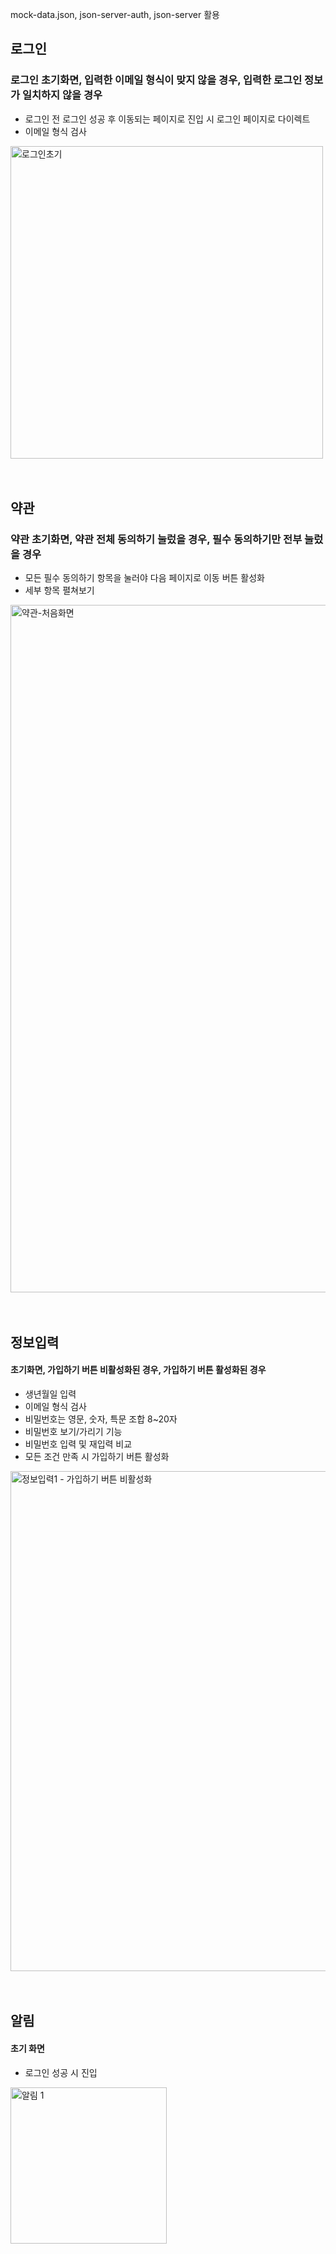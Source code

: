 mock-data.json,
json-server-auth, 
json-server
활용

## 로그인
### 로그인 초기화면, 입력한 이메일 형식이 맞지 않을 경우, 입력한 로그인 정보가 일치하지 않을 경우 
- 로그인 전 로그인 성공 후 이동되는 페이지로 진입 시 로그인 페이지로 다이렉트
- 이메일 형식 검사
<img width="500" alt="로그인초기" src="https://github.com/aingface/next-login-practice/assets/40132591/022e7bb4-734c-4a98-a7d3-c988a3418b99">
<br/>
<br/>
<br/>

## 약관
### 약관 초기화면, 약관 전체 동의하기 눌렀을 경우, 필수 동의하기만 전부 눌렀을 경우 
- 모든 필수 동의하기 항목을 눌러야 다음 페이지로 이동 버튼 활성화
- 세부 항목 펼쳐보기
<img width="1100" alt="약관-처음화면" src="https://github.com/aingface/next-login-practice/assets/40132591/56391a32-8263-46f0-b9b8-fecef60f1b5e">
<br/>
<br/>
<br/>


## 정보입력
#### 초기화면, 가입하기 버튼 비활성화된 경우, 가입하기 버튼 활성화된 경우 
- 생년월일 입력
- 이메일 형식 검사
- 비밀번호는 영문, 숫자, 특문 조합 8~20자
- 비밀번호 보기/가리기 기능
- 비밀번호 입력 및 재입력 비교
- 모든 조건 만족 시 가입하기 버튼 활성화
<img width="800" alt="정보입력1 - 가입하기 버튼 비활성화" src="https://github.com/aingface/next-login-practice/assets/40132591/b909f93e-865a-456c-b2fd-31459dd7448e)">
<br/>
<br/>
<br/>

## 알림
#### 초기 화면  
- 로그인 성공 시 진입
<img width="250" alt="알림 1" src="https://github.com/aingface/next-login-practice/assets/40132591/900e768f-85f7-4905-b6ee-6f10a31e2f86">

